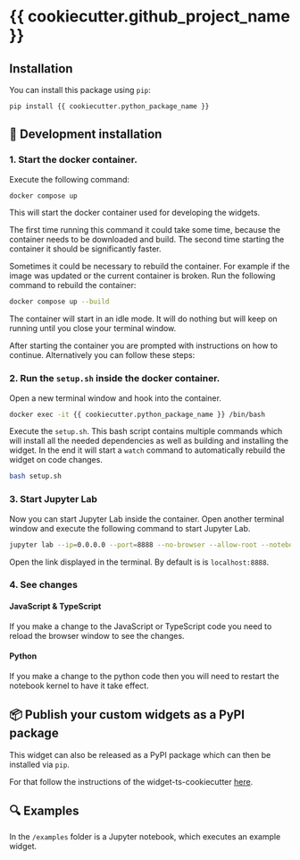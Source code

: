 # {{ cookiecutter.github_project_name }}

## Installation

You can install this package using `pip`:

```bash
pip install {{ cookiecutter.python_package_name }}
```

## 🚧 Development installation

### 1. Start the docker container.

Execute the following command:

```bash
docker compose up
```

This will start the docker container used for developing the widgets.

The first time running this command it could take some time, because the container needs to be downloaded and build. The second time starting the container it should be significantly faster.

Sometimes it could be necessary to rebuild the container. For example if the image was updated or the current container is broken. Run the following command to rebuild the container:

```bash
docker compose up --build
```

The container will start in an idle mode. It will do nothing but will keep on running until you close your terminal window.

After starting the container you are prompted with instructions on how to continue. Alternatively you can follow these steps:

### 2. Run the `setup.sh` inside the docker container.

Open a new terminal window and hook into the container.

```bash
docker exec -it {{ cookiecutter.python_package_name }} /bin/bash
```

Execute the `setup.sh`. This bash script contains multiple commands which will install all the needed dependencies as well as building and installing the widget. In the end it will start a `watch` command to automatically rebuild the widget on code changes.

```bash
bash setup.sh
```

### 3. Start Jupyter Lab

Now you can start Jupyter Lab inside the container. Open another terminal window and execute the following command to start Jupyter Lab.

```bash
jupyter lab --ip=0.0.0.0 --port=8888 --no-browser --allow-root --notebook-dir=/home --ServerApp.token=''
```

Open the link displayed in the terminal. By default is is `localhost:8888`.

### 4. See changes

#### JavaScript & TypeScript

If you make a change to the JavaScript or TypeScript code you need to reload the browser window to see the changes.

#### Python

If you make a change to the python code then you will need to restart the notebook kernel to have it take effect.

## 📦 Publish your custom widgets as a PyPI package

This widget can also be released as a PyPI package which can then be installed via `pip`.

For that follow the instructions of the widget-ts-cookiecutter [here](https://github.com/jupyter-widgets/widget-ts-cookiecutter#releasing-your-initial-packages).

## 🔍 Examples

In the `/examples` folder is a Jupyter notebook, which executes an example widget.
